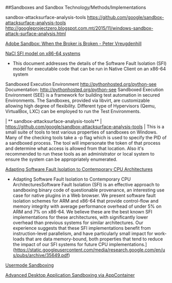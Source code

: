 ##Sandboxes and Sandbox Technology/Methods/Implementations



sandbox-attacksurface-analysis-tools
https://github.com/google/sandbox-attacksurface-analysis-tools
http://googleprojectzero.blogspot.com.mt/2015/11/windows-sandbox-attack-surface-analysis.html



[Adobe Sandbox: When the Broker is Broken - Peter Vreugdenhill](https://cansecwest.com/slides/2013/Adobe%20Sandbox.pdf)

[NaCl SFI model on x86-64 systems](https://developer.chrome.com/native-client/reference/sandbox_internals/x86-64-sandbox#x86-64-sandbox)
* This document addresses the details of the Software Fault Isolation (SFI) model for executable code that can be run in Native Client on an x86-64 system



 Sandboxed Execution Environment 
http://pythonhosted.org/python-see
Documentation: http://pythonhosted.org/python-see
Sandboxed Execution Environment (SEE) is a framework for building test automation in secured Environments.  The Sandboxes, provided via libvirt, are customizable allowing high degree of flexibility. Different type of Hypervisors (Qemu, VirtualBox, LXC) can be employed to run the Test Environments.

| ** sandbox-attacksurface-analysis-tools** | https://github.com/google/sandbox-attacksurface-analysis-tools | This is a small suite of tools to test various properties of sandboxes on Windows. Many of the checking tools take a -p flag which is used to specify the PID of a sandboxed process. The tool will impersonate the token of that process and determine what access is allowed from that location. Also it's recommended to run these tools as an administrator or local system to ensure the system can be appropriately enumerated.


[Adapting Software Fault Isolation to Contemporary CPU Architectures](https://static.googleusercontent.com/media/research.google.com/en/us/pubs/archive/35649.pdf)
* Adapting Software Fault Isolation to Contemporary CPU ArchitecturesSoftware Fault Isolation (SFI) is an effective approach to sandboxing binary code of questionable provenance, an interesting use case for native plugins in a Web browser. We present software fault isolation schemes for ARM and x86-64 that provide control-flow and memory integrity with average performance overhead of under 5% on ARM and 7% on x86-64. We believe these are the best known SFI implementations for these architectures, with significantly lower overhead than previous systems for similar architectures. Our experience suggests that these SFI implementations benefit from instruction-level parallelism, and have particularly small impact for work- loads that are data memory-bound, both properties that tend to reduce the impact of our SFI systems for future CPU implementations.](https://static.googleusercontent.com/media/research.google.com/en/us/pubs/archive/35649.pdf)





[Usermode Sandboxing](http://www.malwaretech.com/2014/10/usermode-sandboxing.html)

[Advanced Desktop Application Sandboxing via AppContainer](https://www.malwaretech.com/2015/09/advanced-desktop-application-sandboxing.html)





